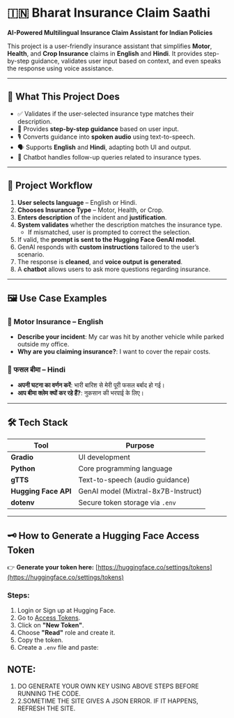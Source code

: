# 🇮🇳 Bharat Insurance Claim Saathi

**AI-Powered Multilingual Insurance Claim Assistant for Indian Policies**

This project is a user-friendly insurance assistant that simplifies **Motor**, **Health**, and **Crop Insurance** claims in **English** and **Hindi**. It provides step-by-step guidance, validates user input based on context, and even speaks the response using voice assistance.

---

## 🧠 What This Project Does

- ✅ Validates if the user-selected insurance type matches their description.
- 📜 Provides **step-by-step guidance** based on user input.
- 🎙️ Converts guidance into **spoken audio** using text-to-speech.
- 🗣️ Supports **English** and **Hindi**, adapting both UI and output.
- 🤖 Chatbot handles follow-up queries related to insurance types.

---

## 🔁 Project Workflow

1. **User selects language** – English or Hindi.
2. **Chooses Insurance Type** – Motor, Health, or Crop.
3. **Enters description** of the incident and **justification**.
4. **System validates** whether the description matches the insurance type.
   - If mismatched, user is prompted to correct the selection.
5. If valid, the **prompt is sent to the Hugging Face GenAI model**.
6. GenAI responds with **custom instructions** tailored to the user’s scenario.
7. The response is **cleaned**, and **voice output is generated**.
8. A **chatbot** allows users to ask more questions regarding insurance.

---

## 🖼️ Use Case Examples

### 🔹 Motor Insurance – English
- **Describe your incident**: My car was hit by another vehicle while parked outside my office.  
- **Why are you claiming insurance?**: I want to cover the repair costs.

### 🔸 फसल बीमा – Hindi
- **अपनी घटना का वर्णन करें**: भारी बारिश से मेरी पूरी फसल बर्बाद हो गई।  
- **आप बीमा क्लेम क्यों कर रहे हैं?**: नुकसान की भरपाई के लिए।

---

## 🛠️ Tech Stack

| Tool | Purpose |
|------|---------|
| **Gradio** | UI development |
| **Python** | Core programming language |
| **gTTS** | Text-to-speech (audio guidance) |
| **Hugging Face API** | GenAI model (Mixtral-8x7B-Instruct) |
| **dotenv** | Secure token storage via `.env` |

---

## 🗝️ How to Generate a Hugging Face Access Token

👉 **Generate your token here:** [https://huggingface.co/settings/tokens](https://huggingface.co/settings/tokens)

### Steps:
1. Login or Sign up at Hugging Face.
2. Go to [Access Tokens](https://huggingface.co/settings/tokens).
3. Click on **"New Token"**.
4. Choose **"Read"** role and create it.
5. Copy the token.
6. Create a `.env` file and paste:

## NOTE: 
1. DO GENERATE YOUR OWN KEY USING ABOVE STEPS BEFORE RUNNING THE CODE.
2. 2.SOMETIME THE SITE GIVES A JSON ERROR. IF IT HAPPENS, REFRESH THE SITE.
